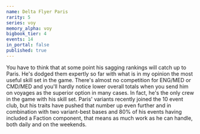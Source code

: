 ```yaml
---
name: Delta Flyer Paris
rarity: 5
series: voy
memory_alpha: voy
bigbook_tier: 4
events: 14
in_portal: false
published: true
---
```


You have to think that at some point his sagging rankings will catch up to Paris. He's dodged them expertly so far with what is in my opinion the most useful skill set in the game. There's almost no competition for ENG/MED or CMD/MED and you'll hardly notice lower overall totals when you send him on voyages as the superior option in many cases. In fact, he's the only crew in the game with his skill set. Paris' variants recently joined the 10 event club, but his traits have pushed that number up even further and in combination with two variant-best bases and 80% of his events having included a Faction component, that means as much work as he can handle, both daily and on the weekends.
